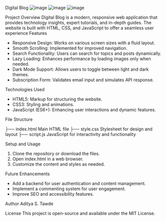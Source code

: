 Digital Blog
![image](https://github.com/user-attachments/assets/112cc7cb-6900-403c-8eeb-8423e336c8ec)
![image](https://github.com/user-attachments/assets/ad55b433-7d73-48b3-9a09-7c0e9c3ee114)
![image](https://github.com/user-attachments/assets/3a0e6ef8-a93f-41ab-ab35-565164e8e1bf)



Project Overview
Digital Blog is a modern, responsive web application that provides technology insights, expert tutorials, and in-depth guides. The website is built with HTML, CSS, and JavaScript to offer a seamless user experience
Features
- Responsive Design: Works on various screen sizes with a fluid layout.
- Smooth Scrolling: Implemented for improved navigation.
- Search Functionality: Users can search for topics and posts dynamically.
- Lazy Loading: Enhances performance by loading images only when needed.
- Dark Mode Support: Allows users to toggle between light and dark themes.
- Subscription Form: Validates email input and simulates API response.

 Technologies Used
- HTML5: Markup for structuring the website.
- CSS3: Styling and animations.
- JavaScript (ES6+): Enhancing user interactions and dynamic features.

File Structure

├── index.html    Main HTML file
├── style.css     Stylesheet for design and layout
├── script.js     JavaScript for interactivity and functionality


Setup and Usage
1. Clone the repository or download the files.
2. Open index.html in a web browser.
3. Customize the content and styles as needed.

Future Enhancements
- Add a backend for user authentication and content management.
- Implement a commenting system for user engagement.
- Improve SEO and accessibility features.

Author
Aditya S. Tawde

License
This project is open-source and available under the MIT License.

